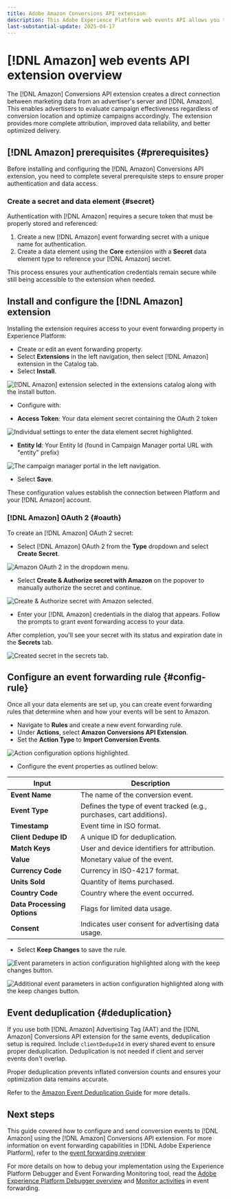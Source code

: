 ```yaml
---
title: Adobe Amazon Conversions API extension
description: This Adobe Experience Platform web events API allows you to share website interactions directly with Amazon.
last-substantial-update: 2025-04-17
---
```

# [!DNL Amazon] web events API extension overview

The [!DNL Amazon] Conversions API extension creates a direct connection between marketing data from an advertiser's server and [!DNL Amazon]. This enables advertisers to evaluate campaign effectiveness regardless of conversion location and optimize campaigns accordingly. The extension provides more complete attribution, improved data reliability, and better optimized delivery.

## [!DNL Amazon] prerequisites {#prerequisites}

Before installing and configuring the [!DNL Amazon] Conversions API extension, you need to complete several prerequisite steps to ensure proper authentication and data access.

### Create a secret and data element {#secret}

Authentication with [!DNL Amazon] requires a secure token that must be properly stored and referenced:

1. Create a new [!DNL Amazon] event forwarding secret with a unique name for authentication.
2. Create a data element using the **Core** extension with a **Secret** data element type to reference your [!DNL Amazon] secret.

This process ensures your authentication credentials remain secure while still being accessible to the extension when needed.

## Install and configure the [!DNL Amazon] extension

Installing the extension requires access to your event forwarding property in Experience Platform:

- Create or edit an event forwarding property.
- Select **Extensions** in the left navigation, then select [!DNL Amazon] extension in the Catalog tab.
- Select **Install**.
    
![[!DNL Amazon] extension selected in the extensions catalog along with the install button.](../../../images/extensions/server/amazon/amazon-extension.png)

- Configure with:

- **Access Token**: Your data element secret containing the OAuth 2 token

![Individual settings to enter the data element secret highlighted.](../../../images/extensions/server/amazon/2.png)

- **Entity Id**: Your Entity Id (found in Campaign Manager portal URL with "entity" prefix)

![The campaign manager portal in the left navigation.](../../../images/extensions/server/amazon/3.png)

- Select **Save**.

These configuration values establish the connection between Platform and your [!DNL Amazon] account.

### [!DNL Amazon] OAuth 2 {#oauth}

To create an [!DNL Amazon] OAuth 2 secret:

- Select [!DNL Amazon] OAuth 2 from the **Type** dropdown and select **Create Secret**.

![Amazon OAuth 2 in the dropdown menu.](../../../images/extensions/server/amazon/Oauth.png)

- Select **Create & Authorize secret with Amazon** on the popover to manually authorize the secret and continue.

![Create & Authorize secret with Amazon selected.](../../../images/extensions/server/amazon/Oauth.1.png)

- Enter your [!DNL Amazon] credentials in the dialog that appears. Follow the prompts to grant event forwarding access to your data. 

After completion, you'll see your secret with its status and expiration date in the **Secrets** tab.

![Created secret in the secrets tab.](../../../images/extensions/server/amazon/Oauth.2.png)

## Configure an event forwarding rule {#config-rule}

Once all your data elements are set up, you can create event forwarding rules that determine when and how your events will be sent to Amazon.

- Navigate to **Rules** and create a new event forwarding rule.
- Under **Actions**, select **Amazon Conversions API Extension**.
- Set the **Action Type** to **Import Conversion Events**.

![Action configuration options highlighted.](../../../images/extensions/server/amazon/4.png)

- Configure the event properties as outlined below:

| Input | Description |
| --- | --- |
| **Event Name** | The name of the conversion event. |
| **Event Type** | Defines the type of event tracked (e.g., purchases, cart additions). |
| **Timestamp** | Event time in ISO format. |
| **Client Dedupe ID** | A unique ID for deduplication. |
| **Match Keys** | User and device identifiers for attribution. |
| **Value** | Monetary value of the event. |
| **Currency Code** | Currency in ISO-4217 format. |
| **Units Sold** | Quantity of items purchased. |
| **Country Code** | Country where the event occurred. |
| **Data Processing Options** | Flags for limited data usage. |
| **Consent** | Indicates user consent for advertising data usage. |

- Select **Keep Changes** to save the rule.

![Event parameters in action configuration highlighted along with the keep changes button.](../../../images/extensions/server/amazon/5.png)

![Additional event parameters in action configuration highlighted along with the keep changes button.](../../../images/extensions/server/amazon/6.png)

## Event deduplication {#deduplication}

If you use both [!DNL Amazon] Advertising Tag (AAT) and the [!DNL Amazon] Conversions API extension for the same events, deduplication setup is required. Include `clientDedupeId` in every shared event to ensure proper deduplication.
Deduplication is not needed if client and server events don't overlap.

Proper deduplication prevents inflated conversion counts and ensures your optimization data remains accurate.

Refer to the [Amazon Event Deduplication Guide](https://advertising.amazon.com/) for more details.

## Next steps

This guide covered how to configure and send conversion events to [!DNL Amazon] using the [!DNL Amazon] Conversions API extension. For more information on event forwarding capabilities in [!DNL Adobe Experience Platform], refer to the [event forwarding overview](../../../ui/event-forwarding/overview.md)

For more details on how to debug your implementation using the Experience Platform Debugger and Event Forwarding Monitoring tool, read the [Adobe Experience Platform Debugger overview](https://experienceleague.adobe.com/en/docs/experience-platform/debugger/home) and [Monitor activities](https://experienceleague.adobe.com/en/docs/experience-platform/tags/event-forwarding/monitoring) in event forwarding.